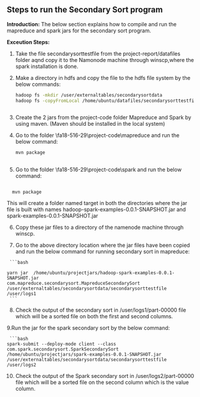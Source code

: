 
## Steps to run the Secondary Sort program


**Introduction:**
 The below section explains how to compile and run the mapreduce and spark jars for the secondary sort program.
 
**Exceution Steps:**
 
  1. Take the file secondarysorttestfile from the project-report/datafiles folder aqnd copy it to the Namonode 
     machine through winscp,where the spark installation is done.
  
  2. Make a directory in hdfs and copy the file to the hdfs file system by the below commands:
  
     ```bash
     hadoop fs -mkdir /user/externaltables/secondarysortdata
     hadoop fs -copyFromLocal /home/ubuntu/datafiles/secondarysorttestfile /user/externaltables/secondarysortdata
  
  3. Create the 2 jars from the project-code folder Mapreduce and Spark by using maven.
     (Maven should be installed in the local system)
  
   4. Go to the folder \fa18-516-29\project-code\mapreduce and run the below command:
      
      ```bash
      mvn package
    
   5.  Go to the folder \fa18-516-29\project-code\spark and run the below command:
    
       ```bash 
      mvn package
    
   This will create a folder named target in both the directories where the jar file is built with names 
   hadoop-spark-examples-0.0.1-SNAPSHOT.jar and spark-examples-0.0.1-SNAPSHOT.jar
     
   6. Copy these jar files to a directory of the namenode machine through winscp.
   
   7. Go to the above directory location where the jar files have been copied and run the below command for 
      running secondary sort in mapreduce:
   
     ```bash
    
    yarn jar  /home/ubuntu/projectjars/hadoop-spark-examples-0.0.1-SNAPSHOT.jar 
    com.mapreduce.secondarysort.MapreduceSecondarySort /user/externaltables/secondarysortdata/secondarysorttestfile /user/logs1
     ```
  
 8. Check the output of the secondary sort in /user/logs1/part-00000 file which will be a sorted file on both the 
    first and second columns.
   
 9.Run the jar for the spark secondary sort by the below command:
   
     ```bash
    spark-submit --deploy-mode client --class com.spark.secondarysort.SparkSecondarySort  
    /home/ubuntu/projectjars/spark-examples-0.0.1-SNAPSHOT.jar /user/externaltables/secondarysortdata/secondarysorttestfile /user/logs2
   
 10. Check the output of the Spark secondary sort in /user/logs2/part-00000 file which will be a sorted file on the second column
   which is the value column.
   
   
      

